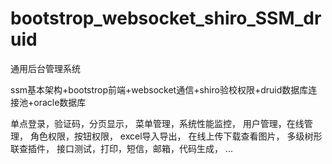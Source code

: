 # bootstrop_websocket_shiro_SSM_druid

通用后台管理系统

ssm基本架构+bootstrop前端+websocket通信+shiro验校权限+druid数据库连接池+oracle数据库

单点登录，验证码，分页显示，
菜单管理，系统性能监控，
用户管理，在线管理，
角色权限，按钮权限，
excel导入导出，
在线上传下载查看图片，
多级树形联查插件，
接口测试，打印，短信，邮箱，代码生成，
...
